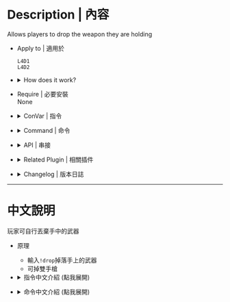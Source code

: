 # Description | 內容
Allows players to drop the weapon they are holding

* Apply to | 適用於
	```
	L4D1
	L4D2
	```

* <details><summary>How does it work?</summary>

	* Type ```!drop``` to drop your guns or items
	* Apply to pistol, melee, M60...
</details>

* Require | 必要安裝
<br/>None

* <details><summary>ConVar | 指令</summary>

	* cfg\sourcemod\l4d_drop.cfg
		```php
		// Prevent players from dropping their secondaries? (Fixes bugs that can come with incapped weapons or A-Posing.)
		sm_drop_block_secondary "0"

		// Prevent players from dropping objects in between actions? (Fixes throwable cloning.) 1 = All weapons. 2 = Only throwables.
		sm_drop_block_mid_action "1"

		// Prevent players from dropping the M60? (Allows for better compatibility with certain plugins.)
		sm_drop_block_m60 "0"

		// (L4D2) Drop - sound file (relative to to sound/, empty=disable)
		sm_drop_soundfile "ui/gift_pickup.wav"

		// (L4D1) Drop - sound file (relative to to sound/, empty=disable)
		sm_drop_soundfile "items/itempickup.wav"
		```
</details>

* <details><summary>Command | 命令</summary>

	* **Drop weapon**
		```php
		sm_drop
		sm_g
		```
</details>

* <details><summary>API | 串接</summary>

	* [l4d_drop.inc](scripting\include\l4d_drop.inc)
		```php
		library name: l4d_drop
		```
</details>

* <details><summary>Related Plugin | 相關插件</summary>

	1. [drop_secondary](/drop_secondary): Survivor players will drop their secondary weapon (including melee) when they die
		> 死亡時掉落第二把武器
</details>

* <details><summary>Changelog | 版本日誌</summary>

	* v1.13 (2024-2-15)
		* Compatible with "miuwiki_autoscar" by harry

	* v1.12 (2023-1-7)
		* Add Drop Sound
		* Add Cvars

	* v1.11 (2023-10-28)
		* Optimize code and improve performance
		* Add inc file

	* v1.10 (2022-12-1)
		* Add OnWeaponDrop API, thanks to NoroHime. Called whenever weapon prepared to drop by this plugin.

	* v1.9
		* Can't drop weapons when survivor is hanging from ledge, incapacitated, or pinned by infected attacker
		* Drop single pistol instead of dual pistols

	* v1.7
		* [Shadowysn's fork](https://forums.alliedmods.net/showpost.php?p=2763385&postcount=90)

	* 1.5
		* [Original Plugin by Machine](https://forums.alliedmods.net/showthread.php?t=123098)
</details>

- - - -
# 中文說明
玩家可自行丟棄手中的武器

* 原理
	* 輸入```!drop```掉落手上的武器
	* 可掉雙手槍

* <details><summary>指令中文介紹 (點我展開)</summary>

	* cfg\sourcemod\l4d_drop.cfg
		```php
		// 為1時，禁止丟棄副武器 (避免玩家手上空空如也)
		sm_drop_block_secondary "0"

		// 為1時，所有武器在裝彈、切換、開槍、投擲....時禁止丟棄
		// 為2時，只有投擲物品禁止丟棄
		sm_drop_block_mid_action "1"

		// 為1時，禁止丟棄M60 (搭配其他有使用M60相關的插件)
		sm_drop_block_m60 "0"

		// (L4D2) 丟棄武器的音效檔案 (路徑相對於 sound 資料夾, 空=無音效)
		sm_drop_soundfile "ui/gift_pickup.wav"

		// (L4D1) 丟棄武器的音效檔案 (路徑相對於 sound 資料夾, 空=無音效)
		sm_drop_soundfile "items/itempickup.wav"
		```
</details>

* <details><summary>命令中文介紹 (點我展開)</summary>

	* **丟棄手中的武器**
		```php
		sm_drop
		sm_g
		```
</details>